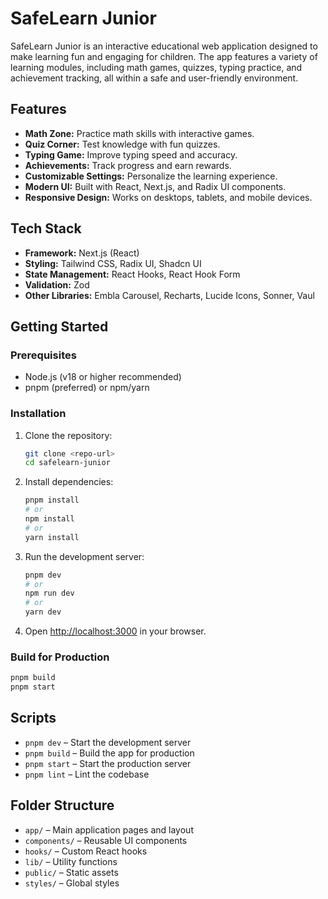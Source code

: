 # SafeLearn Junior

SafeLearn Junior is an interactive educational web application designed to make learning fun and engaging for children. The app features a variety of learning modules, including math games, quizzes, typing practice, and achievement tracking, all within a safe and user-friendly environment.

## Features

- **Math Zone:** Practice math skills with interactive games.
- **Quiz Corner:** Test knowledge with fun quizzes.
- **Typing Game:** Improve typing speed and accuracy.
- **Achievements:** Track progress and earn rewards.
- **Customizable Settings:** Personalize the learning experience.
- **Modern UI:** Built with React, Next.js, and Radix UI components.
- **Responsive Design:** Works on desktops, tablets, and mobile devices.

## Tech Stack

- **Framework:** Next.js (React)
- **Styling:** Tailwind CSS, Radix UI, Shadcn UI
- **State Management:** React Hooks, React Hook Form
- **Validation:** Zod
- **Other Libraries:** Embla Carousel, Recharts, Lucide Icons, Sonner, Vaul

## Getting Started

### Prerequisites

- Node.js (v18 or higher recommended)
- pnpm (preferred) or npm/yarn

### Installation

1. Clone the repository:
    ```sh
    git clone <repo-url>
    cd safelearn-junior
    ```

2. Install dependencies:
    ```sh
    pnpm install
    # or
    npm install
    # or
    yarn install
    ```

3. Run the development server:
    ```sh
    pnpm dev
    # or
    npm run dev
    # or
    yarn dev
    ```

4. Open [http://localhost:3000](http://localhost:3000) in your browser.

### Build for Production

```sh
pnpm build
pnpm start
```

## Scripts

- `pnpm dev` – Start the development server
- `pnpm build` – Build the app for production
- `pnpm start` – Start the production server
- `pnpm lint` – Lint the codebase

## Folder Structure

- `app/` – Main application pages and layout
- `components/` – Reusable UI components
- `hooks/` – Custom React hooks
- `lib/` – Utility functions
- `public/` – Static assets
- `styles/` – Global styles

